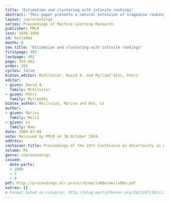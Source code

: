 ```yaml
---
title: 'Estimation and clustering with infinite rankings'
abstract: 'This paper presents a natural extension of stagewise ranking to the the case of infinitely many items. We introduce the infinite generalized Mallows model (IGM), describe its properties and give procedures to estimate it from data. For estimation of multimodal distributions we introduce the Exponential-Blurring-Mean-Shift nonparametric clustering algorithm. The experiments highlight the properties of the new model and demonstrate that infinite models can be simple, elegant and practical.'
layout: inproceedings
series: Proceedings of Machine Learning Research
publisher: PMLR
issn: 2640-3498
id: meila08a
month: 0
tex_title: "Estimation and clustering with infinite rankings"
firstpage: 393
lastpage: 402
page: 393-402
order: 393
cycles: false
bibtex_editor: McAllester, David A. and Myllym{"a}ki, Petri
editor:
- given: David A.
  family: McAllester
- given: Petri
  family: Myllymäki
bibtex_author: Meil\u{a}, Marina and Bao, Le
author:
- given: Marina
  family: Meilǎ
- given: Le
  family: Bao 
date: 2008-07-09
note: Reissued by PMLR on 30 October 2024.
address:
container-title: Proceedings of the 24th Conference on Uncertainty in Artificial Intelligence
volume: R6
genre: inproceedings
issued:
  date-parts:
  - 2008
  - 7
  - 9
pdf: http://proceedings.mlr.press/r6/meila08a/meila08a.pdf
extras: []
# Format based on citeproc: http://blog.martinfenner.org/2013/07/30/citeproc-yaml-for-bibliographies/
---
```

